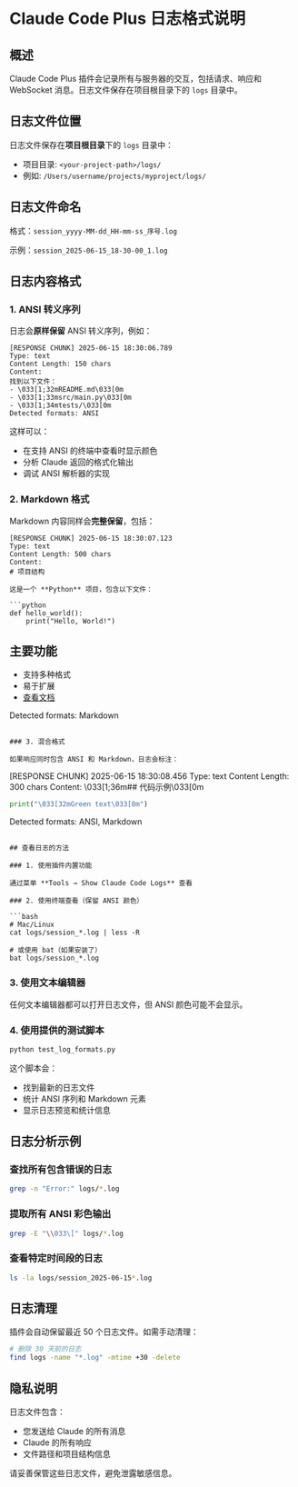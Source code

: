 # Claude Code Plus 日志格式说明

## 概述

Claude Code Plus 插件会记录所有与服务器的交互，包括请求、响应和 WebSocket 消息。日志文件保存在项目根目录下的 `logs` 目录中。

## 日志文件位置

日志文件保存在**项目根目录**下的 `logs` 目录中：
- 项目目录: `<your-project-path>/logs/`
- 例如: `/Users/username/projects/myproject/logs/`

## 日志文件命名

格式：`session_yyyy-MM-dd_HH-mm-ss_序号.log`

示例：`session_2025-06-15_18-30-00_1.log`

## 日志内容格式

### 1. ANSI 转义序列

日志会**原样保留** ANSI 转义序列，例如：

```
[RESPONSE CHUNK] 2025-06-15 18:30:06.789
Type: text
Content Length: 150 chars
Content:
找到以下文件：
- \033[1;32mREADME.md\033[0m
- \033[1;33msrc/main.py\033[0m
- \033[1;34mtests/\033[0m
Detected formats: ANSI
```

这样可以：
- 在支持 ANSI 的终端中查看时显示颜色
- 分析 Claude 返回的格式化输出
- 调试 ANSI 解析器的实现

### 2. Markdown 格式

Markdown 内容同样会**完整保留**，包括：

```
[RESPONSE CHUNK] 2025-06-15 18:30:07.123
Type: text
Content Length: 500 chars
Content:
# 项目结构

这是一个 **Python** 项目，包含以下文件：

```python
def hello_world():
    print("Hello, World!")
```

## 主要功能
- 支持多种格式
- 易于扩展
- [查看文档](https://example.com)

Detected formats: Markdown
```

### 3. 混合格式

如果响应同时包含 ANSI 和 Markdown，日志会标注：

```
[RESPONSE CHUNK] 2025-06-15 18:30:08.456
Type: text
Content Length: 300 chars
Content:
\033[1;36m## 代码示例\033[0m

```python
print("\033[32mGreen text\033[0m")
```

Detected formats: ANSI, Markdown
```

## 查看日志的方法

### 1. 使用插件内置功能

通过菜单 **Tools → Show Claude Code Logs** 查看

### 2. 使用终端查看（保留 ANSI 颜色）

```bash
# Mac/Linux
cat logs/session_*.log | less -R

# 或使用 bat（如果安装了）
bat logs/session_*.log
```

### 3. 使用文本编辑器

任何文本编辑器都可以打开日志文件，但 ANSI 颜色可能不会显示。

### 4. 使用提供的测试脚本

```bash
python test_log_formats.py
```

这个脚本会：
- 找到最新的日志文件
- 统计 ANSI 序列和 Markdown 元素
- 显示日志预览和统计信息

## 日志分析示例

### 查找所有包含错误的日志

```bash
grep -n "Error:" logs/*.log
```

### 提取所有 ANSI 彩色输出

```bash
grep -E "\\033\[" logs/*.log
```

### 查看特定时间段的日志

```bash
ls -la logs/session_2025-06-15*.log
```

## 日志清理

插件会自动保留最近 50 个日志文件。如需手动清理：

```bash
# 删除 30 天前的日志
find logs -name "*.log" -mtime +30 -delete
```

## 隐私说明

日志文件包含：
- 您发送给 Claude 的所有消息
- Claude 的所有响应
- 文件路径和项目结构信息

请妥善保管这些日志文件，避免泄露敏感信息。